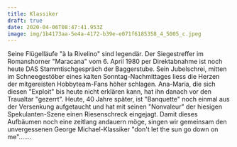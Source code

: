 ```yaml
---
title: Klassiker
draft: true
date: 2020-04-06T08:47:41.953Z
image: img/1b4173aa-5e4a-4172-b39e-e071f6185358_4_5005_c.jpeg
---
```

Seine Flügelläufe "à la Rivelino" sind legendär. Der Siegestreffer im Romanshorner "Maracana" vom 6. April 1980 per Direktabnahme ist noch heute DAS Stammtischgespräch der Baggerstube. Sein Jubelschrei, mitten im Schneegestöber eines kalten Sonntag-Nachmittages liess die Herzen der mitgereisten Hobbyteam-Fans höher schlagen. Ana-Maria, die sich diesen "Exploit" bis heute nicht erklären kann, hat ihn danach vor den Traualtar "gezerrt". Heute, 40 Jahre später, ist "Banquette" noch einmal aus der Versenkung aufgetaucht und hat mit seinen "Nonvaleur" der hiesigen Spekulanten-Szene einen Riesenschreck eingejagt. Damit dieses Aufbäumen noch eine zeitlang andauern möge, singen wir gemeinsam den unvergessenen George Michael-Klassiker "don't let the sun go down on me".......